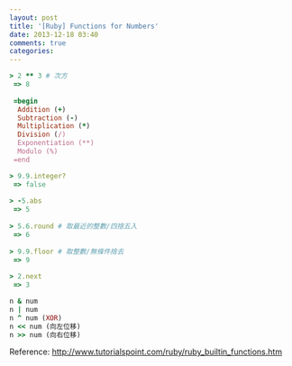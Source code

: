 ```yaml
---
layout: post
title: '[Ruby] Functions for Numbers'
date: 2013-12-18 03:40
comments: true
categories: 
---
```

``` ruby Math
> 2 ** 3 # 次方
 => 8
 
 =begin
  Addition (+)
  Subtraction (-)
  Multiplication (*)
  Division (/)
  Exponentiation (**)
  Modulo (%)
 =end
```


``` ruby 常用的
> 9.9.integer?
 => false
 
> -5.abs
 => 5
 
> 5.6.round # 取最近的整數/四捨五入
 => 6
 
> 9.9.floor	# 取整數/無條件捨去
 => 9 
 
> 2.next
 => 3

```

``` ruby 二元運算
n & num
n | num
n ^ num (XOR)
n << num (向左位移)
n >> num (向右位移)
```
 
 

Reference: http://www.tutorialspoint.com/ruby/ruby_builtin_functions.htm